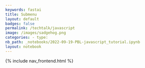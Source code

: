 ```yaml
---
keywords: fastai
title: Submenu
layout: default
badges: false
permalink: /techtalk/javascript
image: /images/sadgehog.png
categories: - type:
nb_path: _notebooks/2022-09-19-PBL-javascript_tutorial.ipynb
layout: notebook
---
```


<!--
#################################################
### THIS FILE WAS AUTOGENERATED! DO NOT EDIT! ###
#################################################
# file to edit: _notebooks/2022-09-19-PBL-javascript_tutorial.ipynb
-->

<div class="container" id="notebook-container">
        
<div class="cell border-box-sizing text_cell rendered"><div class="inner_cell">
<div class="text_cell_render border-box-sizing rendered_html">
<p>{% include nav_frontend.html %}</p>

</div>
</div>
</div>
</div>
 

